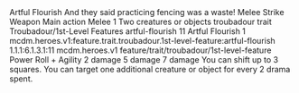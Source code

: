 <ability>
  <name>Artful Flourish</name>
  <flavor>And they said practicing fencing was a waste!</flavor>
  <keywords>
    <keyword>Melee</keyword>
    <keyword>Strike</keyword>
    <keyword>Weapon</keyword>
  </keywords>
  <type>Main action</type>
  <distance>Melee 1</distance>
  <target>Two creatures or objects</target>
  <metadata>
    <class>troubadour</class>
    <feature_type>trait</feature_type>
    <file_dpath>Troubadour/1st-Level Features</file_dpath>
    <item_id>artful-flourish</item_id>
    <item_index>11</item_index>
    <item_name>Artful Flourish</item_name>
    <level>1</level>
    <scc>mcdm.heroes.v1:feature.trait.troubadour.1st-level-feature:artful-flourish</scc>
    <scdc>1.1.1:6.1.3.1:11</scdc>
    <source>mcdm.heroes.v1</source>
    <type>feature/trait/troubadour/1st-level-feature</type>
  </metadata>
  <effects>
    <effect type="roll">
      <roll>Power Roll + Agility</roll>
      <t1>2 damage</t1>
      <t2>5 damage</t2>
      <t3>7 damage</t3>
    </effect>
    <effect type="mundane">You can shift up to 3 squares.</effect>
    <effect type="mundane" cost="Spend 2+ Drama">You can target one additional creature or object for every 2 drama spent.</effect>
  </effects>
</ability>
